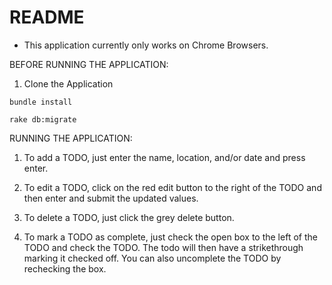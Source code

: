 # README

* This application currently only works on Chrome Browsers. 

BEFORE RUNNING THE APPLICATION: 

1. Clone the Application

`bundle install`

`rake db:migrate` 

RUNNING THE APPLICATION: 

1. To add a TODO, just enter the name, location, and/or date and press enter. 

2. To edit a TODO, click on the red edit button to the right of the TODO and then enter and submit the updated values. 

3. To delete a TODO, just click the grey delete button. 

4. To mark a TODO as complete, just check the open box to the left of the TODO and check the TODO. The todo will then have a strikethrough marking it checked off. You can also uncomplete the TODO by rechecking the box.   
